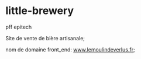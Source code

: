 # little-brewery

pff epitech

Site de vente de bière artisanale;

nom de domaine front_end: www.lemoulindeverlus.fr;


